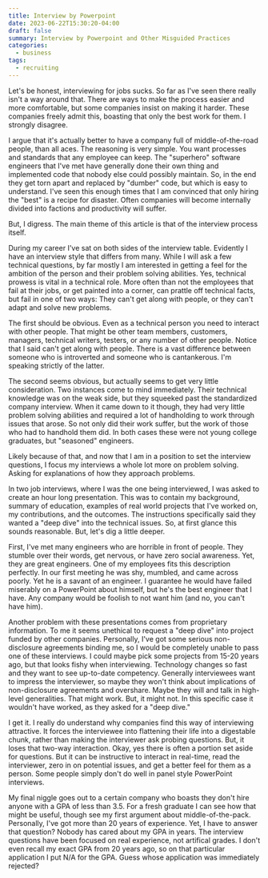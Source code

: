 ```yaml
---
title: Interview by Powerpoint
date: 2023-06-22T15:30:20-04:00
draft: false
summary: Interview by Powerpoint and Other Misguided Practices
categories:
  - business
tags:
  - recruiting
---
```

Let's be honest, interviewing for jobs sucks. So far as I've seen there really isn't a way around that.
There are ways to make the process easier and more comfortable, but some companies insist on making it
harder. These companies freely admit this, boasting that only the best work for them. I strongly disagree.

I argue that it's actually better to have a company full of middle-of-the-road people, than all aces.
The reasoning is very simple. You want processes and standards that any employee can keep. The "superhero"
software engineers that I've met have generally done their own thing and implemented code that nobody else
could possibly maintain. So, in the end they get torn apart and replaced by "dumber" code, but which
is easy to understand. I've seen this enough times that I am convinced that only hiring the "best" is
a recipe for disaster. Often companies will become internally divided into factions and productivity
will suffer.

But, I digress. The main theme of this article is that of the interview process itself.

During my career I've sat on both sides of the interview table. Evidently I have an interview style that
differs from many. While I will ask a few technical questions, by far mostly I am interested in getting
a feel for the ambition of the person and their problem solving abilities. Yes, technical prowess is vital
in a technical role. More often than not the employees that fail at their jobs, or get painted into a corner,
can prattle off technical facts, but fail in one of two ways: They can't get along with people, or they
can't adapt and solve new problems.

The first should be obvious. Even as a technical person you need to interact with other people. That might
be other team members, customers, managers, technical writers, testers, or any number of other people.
Notice that I said can't get along with people. There is a vast difference between someone who is introverted
and someone who is cantankerous. I'm speaking strictly of the latter.

The second seems obvious, but actually seems to get very little consideration. Two instances come to mind
immediately. Their technical knowledge was on the weak side, but they squeeked past the standardized company
interview. When it came down to it though, they had very little problem solving abilities and required a
lot of handholding to work through issues that arose. So not only did their work suffer, but the work of those who had
to handhold them did. In both cases these were not young college graduates, but "seasoned" engineers.

Likely because of that, and now that I am in a position to set the interview questions, I focus my interviews
a whole lot more on problem solving. Asking for explanations of how they approach problems. 

In two job interviews, where I was the one being interviewed, I was asked to create an hour long presentation.
This was to contain my background, summary of education, examples of real world projects that I've worked
on, my contributions, and the outcomes. The instructions specifically said they wanted a "deep dive" into the
technical issues. So, at first glance this sounds reasonable. But, let's dig a little deeper.

First, I've met many engineers who are horrible in front of people. They stumble over their words, get
nervous, or have zero social awareness. Yet, they are great engineers. One of my employees fits this description
perfectly. In our first meeting he was shy, mumbled, and came across poorly. Yet he is a savant of an engineer.
I guarantee he would have failed miserably on a PowerPoint about himself, but he's the best engineer that I have.
Any company would be foolish to not want him (and no, you can't have him).

Another problem with these presentations comes from proprietary information. To me it seems unethical to request
a "deep dive" into project funded by other companies. Personally, I've got some serious non-disclosure
agreements binding me, so I would be completely unable to pass one of these interviews. I could maybe pick some
projects from 15-20 years ago, but that looks fishy when interviewing. Technology changes so fast and they want
to see up-to-date competency. Generally interviewees want to impress the interviewer, so maybe they won't think
about implications of non-disclosure agreements and overshare. Maybe they will and talk in high-level generalities.
That might work. But, it might not. In this specific case it wouldn't have worked, as they asked for a "deep dive."

I get it. I really do understand why companies find this way of interviewing attractive. It forces the interviewee
into flattening their life into a digestable chunk, rather than making the interviewer ask probing questions.
But, it loses that two-way interaction. Okay, yes there is often a portion set aside for questions. But it can be
instructive to interact in real-time, read the interviewer, zero in on potential issues, and get a better feel
for them as a person. Some people simply don't do well in panel style PowerPoint interviews.

My final niggle goes out to a certain company who boasts they don't hire anyone with a GPA of less than 3.5. 
For a fresh graduate I can see how that might be useful, though see my first argument about middle-of-the-pack.
Personally, I've got more than 20 years of experience. Yet, I have to answer that question? Nobody has cared
about my GPA in years. The interview questions have been focused on real experience, not artifical grades. I don't
even recall my exact GPA from 20 years ago, so on that particular application I put N/A for the GPA. Guess
whose application was immediately rejected?

